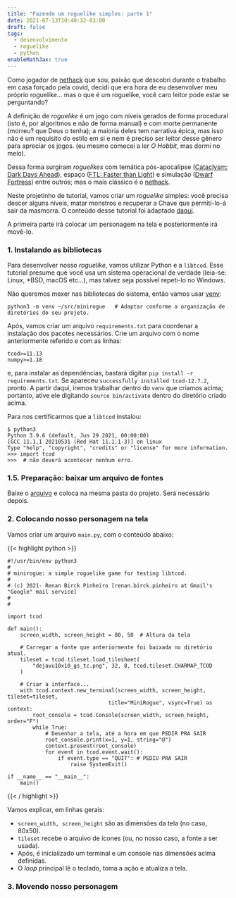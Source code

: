 ```yaml
---
title: "Fazendo um roguelike simples: parte 1"
date: 2021-07-13T10:40:32-03:00
draft: false 
tags: 
  - desenvolvimento
  - roguelike
  - python
enableMathJax: true
---
```



Como jogador de [nethack](https://nethack.org) que sou, paixão que descobri durante o trabalho em casa forçado pela covid, decidi que era hora de eu desenvolver meu próprio roguelike... mas o que é um roguelike, você caro leitor pode estar se perguntando? 

A definição de _roguelike_ é um jogo com níveis gerados de forma procedural (isto é, por algoritmos e não de forma manual) e com morte permanente (morreu? que Deus o tenha); a maioria deles tem narrativa épica, mas isso não é um requisito do estilo em si e nem é preciso ser leitor desse gênero para apreciar os jogos. (eu mesmo comecei a ler _O Hobbit_, mas dormi no meio).

Dessa forma surgiram _roguelikes_ com temática pós-apocalipse ([Cataclysm: Dark Days Ahead](https://cataclysmdda.org/)), espaço ([FTL: Faster than Light](https://store.steampowered.com/app/212680/FTL_Faster_Than_Light/)) e simulação ([Dwarf Fortress](https://www.bay12games.com/dwarves/)) entre outros; mas o mais clássico é o [nethack](https://nethack.org).

Neste projetinho de tutorial, vamos criar um _roguelike_ simples: você precisa descer alguns níveis, matar monstros e recuperar a Chave que permiti-lo-á sair da masmorra. O conteúdo desse tutorial foi adaptado [daqui](http://rogueliketutorials.com/tutorials/tcod/v2/part-1/).

A primeira parte irá colocar um personagem na tela e posteriormente irá movê-lo.

### 1. Instalando as bibliotecas

Para desenvolver nosso _roguelike_, vamos utilizar Python e a `libtcod`. Esse tutorial presume que você usa um sistema operacional de verdade (leia-se: Linux, \*BSD, macOS etc...), mas talvez seja possível repeti-lo no Windows.

Não queremos mexer nas bibliotecas do sistema, então vamos usar [venv](https://docs.python.org/3/library/venv.html):

    python3 -m venv ~/src/minirogue   # Adaptar conforme a organização de diretórios do seu projeto.

Após, vamos criar um arquivo `requirements.txt` para coordenar a instalação dos pacotes necessários. Crie um arquivo com o nome anteriormente referido e com as linhas:

    tcod>=11.13
    numpy>=1.18

e, para instalar as dependências, bastará digitar `pip install -r requirements.txt`. Se apareceu `successfully installed tcod-12.7.2`, pronto. A partir daqui, iremos trabalhar dentro do `venv` que criamos acima; portanto, ative ele digitando `source bin/activate` dentro do diretório criado acima.

Para nos certificarmos que a `libtcod` instalou:

    $ python3
    Python 3.9.6 (default, Jun 29 2021, 00:00:00) 
    [GCC 11.1.1 20210531 (Red Hat 11.1.1-3)] on linux
    Type "help", "copyright", "credits" or "license" for more information.
    >>> import tcod
    >>>  # não deverá acontecer nenhum erro.

### 1.5. Preparação: baixar um arquivo de fontes
Baixe o [arquivo](http://rogueliketutorials.com/images/dejavu10x10_gs_tc.png) e coloca na mesma pasta do projeto. Será necessário depois.

### 2. Colocando nosso personagem na tela

Vamos criar um arquivo `main.py`, com o conteúdo abaixo:


{{< highlight python >}}

    #!/usr/bin/env python3
    #
    # minirogue: a simple roguelike game for testing libtcod.
    #
    # (c) 2021- Renan Birck Pinheiro [renan.birck.pinheiro at Gmail's "Google" mail service]
    #
    #

    import tcod

    def main():
        screen_width, screen_height = 80, 50  # Altura da tela
        
        # Carregar a fonte que anteriormente foi baixada no diretório atual.
        tileset = tcod.tileset.load_tilesheet(
            "dejavu10x10_gs_tc.png", 32, 8, tcod.tileset.CHARMAP_TCOD
        )
        
        # Criar a interface...
        with tcod.context.new_terminal(screen_width, screen_height, tileset=tileset,
                                    title="MiniRogue", vsync=True) as context:
            root_console = tcod.Console(screen_width, screen_height, order="F")
            while True:
                # Desenhar a tela, até a hora em que PEDIR PRA SAIR
                root_console.print(x=1, y=1, string="@")
                context.present(root_console)
                for event in tcod.event.wait():
                    if event.type == "QUIT": # PEDIU PRA SAIR
                        raise SystemExit()

    if __name__ == "__main__":
        main()
{{< / highlight >}}

Vamos explicar, em linhas gerais:

* `screen_width, screen_height` são as dimensões da tela (no caso, 80x50).
* `tileset` recebe o arquivo de ícones (ou, no nosso caso, a fonte a ser usada).
* Após, é inicializado um terminal e um console nas dimensões acima definidas.
* O _loop_ principal lê o teclado, toma a ação e atualiza a tela.

### 3. Movendo nosso personagem


